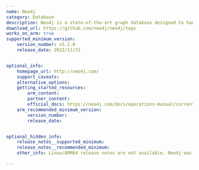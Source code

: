 ```yaml
---
name: Neo4j
category: Database
description: Neo4j is a state-of-the-art graph database designed to handle data with complex interconnections unlike conventional databases it utilizes a graph-based approach where data is represented as nodes entities and edges connections.
download_url: https://github.com/neo4j/neo4j/tags
works_on_arm: true
supported_minimum_version:
    version_number: v5.2.0
    release_date: 2022/11/21


optional_info:
    homepage_url: http://neo4j.com/
    support_caveats:
    alternative_options:
    getting_started_resources:
        arm_content:
        partner_content:
        official_docs: https://neo4j.com/docs/operations-manual/current/installation/linux/
    arm_recommended_minimum_version:
        version_number:
        release_date:


optional_hidden_info:
    release_notes__supported_minimum:
    release_notes__recommended_minimum:
    other_info: Linux/ARM64 release notes are not available. Neo4j was installed and tested using the command "apt install neo4j".

---
```

